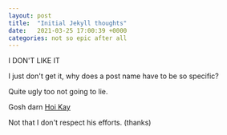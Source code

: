 ```yaml
---
layout: post
title:  "Initial Jekyll thoughts"
date:   2021-03-25 17:00:39 +0000
categories: not so epic after all
---
```

I DON'T LIKE IT

I just don't get it, why does a post name have to be so specific?

Quite ugly too not going to lie.

Gosh darn [Hoi Kay](https://github.com/Vista2003)

Not that I don't respect his efforts. (thanks)